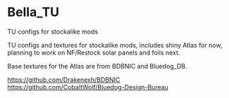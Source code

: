# Bella_TU
TU configs for stockalike mods

TU configs and textures for stockalike mods, includes shiny Atlas for now, planning to work on NF/Restock solar panels and foils next.

Base textures for the Atlas are from BDBNIC and Bluedog_DB. 

https://github.com/Drakenexh/BDBNIC
https://github.com/CobaltWolf/Bluedog-Design-Bureau
